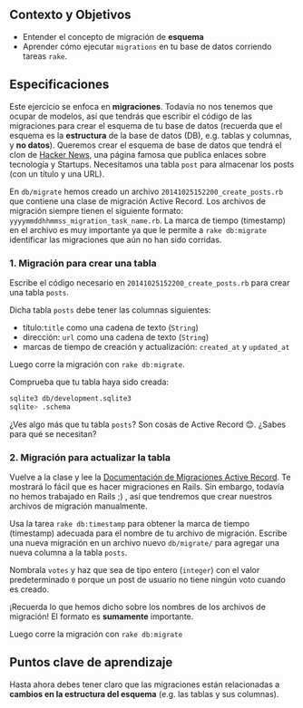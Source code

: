 ## Contexto y Objetivos

- Entender el concepto de migración de **esquema**
- Aprender cómo ejecutar `migrations` en tu base de datos corriendo tareas `rake`.

## Especificaciones

Este ejercicio se enfoca en **migraciones**. Todavía no nos tenemos que ocupar de modelos, así que tendrás que escribir el código de las migraciones para crear el esquema de tu base de datos (recuerda que el esquema es la **estructura** de la base de datos  (DB), e.g. tablas y columnas, y **no datos**). Queremos crear el esquema de base de datos que tendrá el clon de [Hacker News](https://news.ycombinator.com), una página famosa que publica enlaces sobre tecnología y Startups.
Necesitamos una tabla `post` para almacenar los posts (con un título y una URL).

En `db/migrate` hemos creado un archivo `20141025152200_create_posts.rb` que contiene una clase de migración Active Record. Los archivos de migración siempre tienen el siguiente formato: `yyyymmddhhmmss_migration_task_name.rb`. La marca de tiempo (timestamp) en el archivo es muy importante ya que le permite a `rake db:migrate` identificar las migraciones que aún no han sido corridas.

### 1. Migración para crear una tabla

Escribe el código necesario en `20141025152200_create_posts.rb` para crear una tabla `posts`.

Dicha tabla `posts` debe tener las columnas siguientes:

- título:`title` como una cadena de texto (`String`)
- dirección: `url` como una cadena de texto (`String`)
- marcas de tiempo de creación y actualización: `created_at` y `updated_at`

Luego corre la migración con `rake db:migrate`.

Comprueba que tu tabla haya sido creada:

```bash
sqlite3 db/development.sqlite3
sqlite> .schema
```

¿Ves algo más que tu tabla `posts`? Son cosas de Active Record 😊. ¿Sabes para qué se necesitan?

### 2. Migración para actualizar la tabla

Vuelve a la clase y lee la [Documentación de Migraciones Active Record](http://api.rubyonrails.org/classes/ActiveRecord/Migration.html). Te mostrará lo fácil que es hacer migraciones en Rails. Sin embargo, todavía no hemos trabajado en Rails ;) , así que tendremos que crear nuestros archivos de migración manualmente.

Usa la tarea `rake db:timestamp` para obtener la marca de tiempo (timestamp) adecuada para el nombre de tu archivo de migración. Escribe una nueva migración en un archivo nuevo `db/migrate/`  para agregar una nueva columna a la tabla `posts`.

Nombrala `votes` y haz que sea de tipo entero (`integer`) con el valor predeterminado `0` porque un post de usuario no tiene ningún voto cuando es creado.

¡Recuerda lo que hemos dicho sobre los nombres de los archivos de migración! El formato es **sumamente** importante.

Luego corre la migración con `rake db:migrate`

## Puntos clave de aprendizaje

Hasta ahora debes tener claro que las migraciones están relacionadas a **cambios en la estructura del esquema** (e.g. las tablas y sus columnas).
